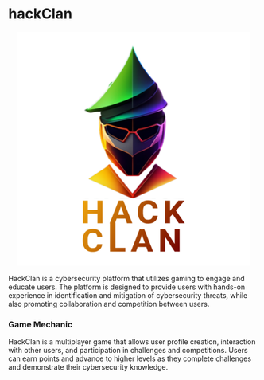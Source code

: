# hackClan
<p align="center">
<img src="https://raw.githubusercontent.com/AbdulConsole/hackClan/main/assets/img/readMe_Logo.png" width="470px">
</p>
HackClan is a cybersecurity platform that utilizes gaming to engage and educate users. The platform is designed to provide users with hands-on experience in identification and mitigation of cybersecurity threats, while also promoting collaboration and competition between users.



### Game Mechanic
HackClan is a multiplayer game that allows user profile creation, interaction with other users, and participation in challenges and competitions. Users can earn points and advance to higher levels as they complete challenges and demonstrate their cybersecurity knowledge.
